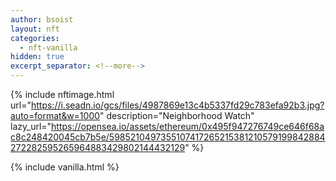 ```yaml
---
author: bsoist
layout: nft
categories:
  - nft-vanilla
hidden: true
excerpt_separator: <!--more-->
---
```

{% include nftimage.html 
url="https://i.seadn.io/gcs/files/4987869e13c4b5337fd29c783efa92b3.jpg?auto=format&w=1000"
description="Neighborhood Watch"
lazy_url="https://opensea.io/assets/ethereum/0x495f947276749ce646f68ac8c248420045cb7b5e/5985210497355107417265215381210579199842884272282595265964883429802144432129"
%}


<!--more-->
{% include vanilla.html %}

